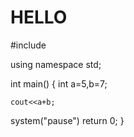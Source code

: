# HELLO

#include <iostream>

using namespace std;

int main()
{ int a=5,b=7;

    cout<<a+b;
system("pause")
    return 0;
}

